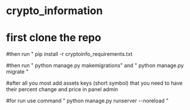 # crypto_information

# first clone the repo

#then run " pip install -r cryptoinfo_requirements.txt

#then run " python manage.py makemigrations" and " python manage.py migrate "

#after all you most add assets keys (short symbol) that you need to have their percent change and price in panel admin

#for run use command " python manage.py runserver --noreload "
